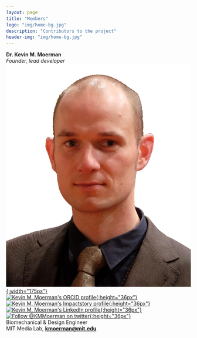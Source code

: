 ```yaml
---
layout: page
title: "Members"
logo: "img/home-bg.jpg"
description: "Contributors to the project"
header-img: "img/home-bg.jpg"
---
```


__Dr. Kevin M. Moerman__  
*Founder, lead developer*  
[![Kevin Moerman](img/member_avatars/kmm_profile_crop.jpg){:width="175px"}](https://www.kevinmoerman.org)  
[![Kevin M. Moerman's ORCID profile](https://orcid.org/sites/default/files/images/orcid_24x24.png){:height="36px"}](http://orcid.org/0000-0003-3768-4269) [![Kevin M. Moerman's Impactstory profile](https://upload.wikimedia.org/wikipedia/commons/4/4a/Impactstory-logo-2014.png){:height="36px"}](https://www.impactstory.org/u/0000-0003-3768-4269) [![Kevin M. Moerman's LinkedIn profile](https://upload.wikimedia.org/wikipedia/commons/thumb/c/ca/LinkedIn_logo_initials.png/768px-LinkedIn_logo_initials.png){:height="36px"}](https://nl.linkedin.com/in/kevin-mattheus-moerman-98923831) [![Follow @KMMoerman on twitter](https://g.twimg.com/Twitter_logo_blue.png){:height="36px"}](https://twitter.com/KMMoerman)  
Biomechanical & Design Engineer  
MIT Media Lab, **[kmoerman@mit.edu](mailto:kmoerman@mit.edu)**
